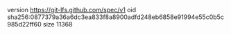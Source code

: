 version https://git-lfs.github.com/spec/v1
oid sha256:0877379a36a6dc3ea833f8a8900adfd248eb6858e91994e55c0b5c985d22ff60
size 11368
